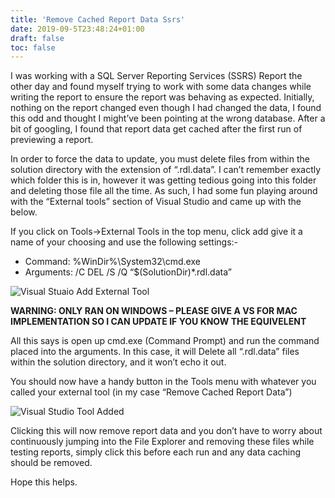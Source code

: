 ```yaml
---
title: 'Remove Cached Report Data Ssrs'
date: 2019-09-5T23:48:24+01:00
draft: false
toc: false
---
```



I was working with a SQL Server Reporting Services (SSRS) Report the other day and found myself trying to work with some data changes while writing the report to ensure the report was behaving as expected. Initially, nothing on the report changed even though I had changed the data, I found this odd and thought I might’ve been pointing at the wrong database. After a bit of googling, I found that report data get cached after the first run of previewing a report.

In order to force the data to update, you must delete files from within the solution directory with the extension of “.rdl.data”. I can’t remember exactly which folder this is in, however it was getting tedious going into this folder and deleting those file all the time. As such, I had some fun playing around with the “External tools” section of Visual Studio and came up with the below.

If you click on Tools->External Tools in the top menu, click add give it a name of your choosing and use the following settings:-

- Command: %WinDir%\System32\cmd.exe
- Arguments: /C DEL /S /Q “$(SolutionDir)\*.rdl.data”

![Visual Stuaio Add External Tool](/ssrs-clear-data/ssrs-external-tools.png)

**WARNING: ONLY RAN ON WINDOWS – PLEASE GIVE A VS FOR MAC IMPLEMENTATION SO I CAN UPDATE IF YOU KNOW THE EQUIVELENT**

All this says is open up cmd.exe (Command Prompt) and run the command placed into the arguments. In this case, it will Delete all “.rdl.data” files within the solution directory, and it won’t echo it out.

You should now have a handy button in the Tools menu with whatever you called your external tool (in my case “Remove Cached Report Data”)


![Visual Studio Tool Added](/ssrs-clear-data/vs-tool-added.png)

Clicking this will now remove report data and you don’t have to worry about continuously jumping into the File Explorer and removing these files while testing reports, simply click this before each run and any data caching should be removed.

Hope this helps.